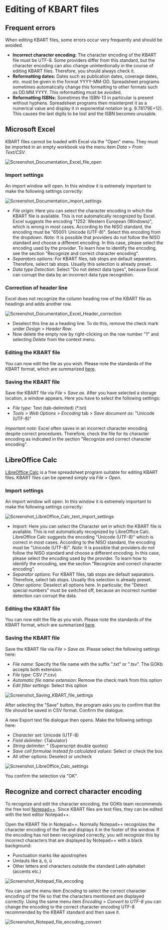 
# Editing of KBART files

## Frequent errors

When editing KBART files, some errors occur very frequently and should be avoided.

* **Incorrect character encoding:** The character encoding of the KBART file must be UTF-8. Some providers differ from this standard, but the character encoding can also change unintentionally in the course of editing KBART files. Therefore, you should always check it.
* **Reformatting dates:** Dates such as publication dates, coverage dates, etc. must be given in the format YYYY-MM-DD. Spreadsheet programs sometimes automatically change this formatting to other formats such as DD.MM.YYYY. This reformatting must be avoided.
* **Reformatting ISBNs:** Sometimes the ISBN-13 in particular is present without hyphens. Spreadsheet programs then misinterpret it as a numerical value and display it in exponential notation (e.g. 9.78179E+12). This causes the last digits to be lost and the ISBN becomes unusable.

## Microsoft Excel

KBART files cannot be loaded with Excel via the "Open" menu. They must be imported in an empty workbook via the menu item _Data_ > _From Text/CSV_.

![Screenshot_Documentation_Excel_file_open](https://github.com/openlibraryenvironment/gokb-info/assets/127318583/ec082e6d-d815-4b9b-a357-f42e9a8071b6)

### Import settings

An import window will open. In this window it is extremely important to make the following settings correctly:

![Screenshot_Documentation_import_settings](https://github.com/openlibraryenvironment/gokb-info/assets/127318583/97a6105b-7acd-4e9a-ae82-496f942ce900)

* _File origin:_ Here you can select the character encoding in which the KBART file is available. This is not automatically recognized by Excel. Excel suggests the encoding "1252: Western European (Windows)", which is wrong in most cases. According to the NISO standard, the encoding must be "65001: Unicode (UTF-8)". Select this encoding from the dropdown. _Note:_ It is possible that providers do not follow the NISO standard and choose a different encoding. In this case, please select the encoding used by the provider. To learn how to identify the encoding, see the section "Recognize and correct character encoding".
* _Separators options:_ For KBART files, tab stops are default separators. Therefore, select tab stops. Usually this selection is already preset.
* _Data type Detection:_ Select "Do not detect data types", because Excel can corrupt the data by an incorrect data type recognition.

### Correction of header line

Excel does not recognize the column heading row of the KBART file as headings and adds another row.

![Screenshot_Documentation_Excel_Header_correction](https://github.com/openlibraryenvironment/gokb-info/assets/127318583/4996e542-6c90-4157-a300-d05070b49a84)

* Deselect this line as a heading line. To do this, remove the check mark under _Design_ > _Header Row_.
* Now delete the empty row by right-clicking on the row number "1" and selecting _Delete_ from the context menu.

### Editing the KBART file

You can now edit the file as you wish. Please note the standards of the KBART format, which are summarized [here](https://gokb.org/documentation/kbart-introduction.html).

### Saving the KBART file

Save the KBART file via _File_ > _Save as_. After you have selected a storage location, a window appears. Here you have to select the following settings:

  * _File type:_ Text (tab-delimited) (*.txt)
  * _Tools_ > _Web Options_ > _Encoding_ tab > _Save document as_: "Unicode (UTF-8)"

*Important note:* Excel often saves in an incorrect character encoding despite correct procedures. Therefore, check the file for its character encoding as indicated in the section "Recognize and correct character encoding".


## LibreOffice Calc

[LibreOffice Calc](https://de.libreoffice.org/discover/calc/) is a free spreadsheet program suitable for editing KBART files. KBART files can be opened simply via _File_ > _Open_.

### Import settings

An import window will open. In this window it is extremely important to make the following settings correctly:

![Screenshot_LibreOffice_Calc_text_import_settings](https://github.com/openlibraryenvironment/gokb-info/assets/127318583/1365ba48-87b9-4358-ac64-5e8334161bae)

* _Import:_ Here you can select the Character set in which the KBART file is available. This is not automatically recognized by LibreOffice Calc. LibreOffice Calc suggests the encoding "Unicode (UTF-8)" which is correct in most cases. According to the NISO standard, the encoding must be "Unicode (UTF-8)". _Note:_ It is possible that providers do not follow the NISO standard and choose a different encoding. In this case, please select the encoding used by the provider. To learn how to identify the encoding, see the section "Recognize and correct character encoding".
* _Separator options:_ For KBART files, tab stops are default separators. Therefore, select tab stops. Usually this selection is already preset.
* _Other options:_ Deselect all options here. In particular, the "Detect special numbers" must be switched off, because an incorrect number detection can corrupt the data.

### Editing the KBART file

You can now edit the file as you wish. Please note the standards of the KBART format, which are summarized [here](https://gokb.org/documentation/kbart-introduction.html).

### Saving the KBART file

Save the KBART file via _File_ > _Save as_. Please select the following settings here:

  * _File name:_ Specify the file name with the suffix ".txt" or ".tsv". The GOKb accepts both extension.
  * _File type:_ CSV (*.csv)
  * _Automatic file name extension:_ Remove the check mark from this option
  * _Edit filter settings:_ Select this option

![Screenshot_Saving_KBART_file_settings](https://github.com/openlibraryenvironment/gokb-info/assets/127318583/76378976-a7f7-48ef-82ca-11cb588bd67a)

After selecting the "Save" button, the program asks you to confirm that the file should be saved in CSV format. Confirm the dialogue.

A new Export text file dialogue then opens. Make the following settings here:

  * _Character set:_ Unicode (UTF-8)
  * _Field delimiter:_ {Tabulator}
  * _String delimiter:_ " (Superscript double quotes)
  * _Save cell formulae instead fo calculated values:_ Select or check the box
  * All other options: Deselect or uncheck

![Screenshot_LibreOffice_Calc_settings](https://github.com/openlibraryenvironment/gokb-info/assets/127318583/40c1844b-0c1d-4e2f-9082-8cf78e0a1fbe)

You confirm the selection via "OK".

## Recognize and correct character encoding

To recognize and edit the character encoding, the GOKb team recommends the free tool [Notepad++](https://notepad-plus-plus.org/). Since KBART files are text files, they can be edited with the text editor Notepad++.

Open the KBART file in Notepad++. Normally Notepad++ recognizes the character encoding of the file and displays it in the footer of the window. If the encoding has not been recognized correctly, you will recognize this by incorrect characters that are displayed by Notepad++ with a black background:

  * Punctuation marks like apostrophes
  * Umlauts like ä, ö, ü
  * Other letters and characters outside the standard Latin alphabet (accents etc.)

![Screenshot_Notepad_file_encoding](https://github.com/openlibraryenvironment/gokb-info/assets/127318583/3233c51a-d33d-4e6c-8303-13c2f53e6af7)


You can use the menu item _Encoding_ to select the correct character encoding of the file so that the characters mentioned are displayed correctly. Using the same menu item _Encoding_ > _Convert to UTF-8_ you can change the encoding to the correct character encoding UTF-8 recommended by the KBART standard and then save it.

![Screenshot_Notepad_file_encoding_convert](https://github.com/openlibraryenvironment/gokb-info/assets/127318583/516635f7-46db-49e0-b5c1-118e42f88333)


